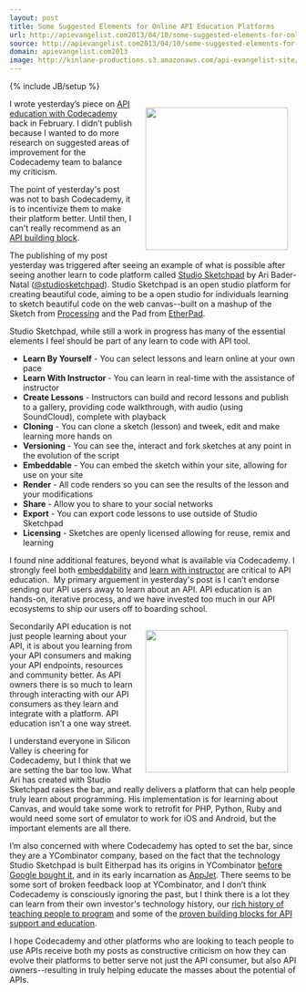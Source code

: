 ```yaml
---
layout: post
title: Some Suggested Elements for Online API Education Platforms
url: http://apievangelist.com2013/04/10/some-suggested-elements-for-online-api-education-platforms/
source: http://apievangelist.com2013/04/10/some-suggested-elements-for-online-api-education-platforms/
domain: apievangelist.com2013
image: http://kinlane-productions.s3.amazonaws.com/api-evangelist-site/blog/studeio-sketchpad-logo.png
---
```

{% include JB/setup %}
<p><a title="Studio Sketchpad" href="http://studio.sketchpad.cc/" target="_blank"><img style="padding: 15px;" src="https://s3.amazonaws.com/kinlane-productions/api-evangelist/studio-sketchpad/studeio-sketchpad-logo.png" alt="" width="250" align="right" /></a></p>
<p>I wrote yesterday&rsquo;s piece on <a href="/2013/04/09/api-education-with-codecademy/">API education with Codecademy</a> back in February.  I didn&rsquo;t publish because I wanted to do more research on suggested areas of improvement for the Codecademy team to balance my criticism.</p>
<p>The point of yesterday's post was not to bash Codecademy, it is to incentivize them to make their platform better.  Until then, I can't really recommend as an <a title="API Building Block" href="/buildingblocks/">API building block</a>.</p>
<p>The publishing of my post yesterday was triggered after seeing an example of what is possible after seeing another learn to code platform called <a title="Studio Sketchpad" href="http://studio.sketchpad.cc/" target="_blank">Studio Sketchpad</a> by Ari Bader-Natal (<a href="https://twitter.com/studiosketchpad">@studiosketchpad</a>).  Studio Sketchpad is an open studio platform for creating beautiful code, aiming to be a open studio for individuals learning to sketch beautiful code on the web canvas--built on a mashup of the Sketch from <a title="Processing" href="http://processingjs.org/">Processing</a> and the Pad from <a href="http://etherpad.com/">EtherPad</a>.</p>
<p>Studio Sketchpad, while still a work in progress has many of the essential elements I feel should be part of any learn to code with API tool.</p>
<ul class="mainlist">
<li><strong>Learn By Yourself</strong> - You can select lessons and learn online at your own pace</li>
<li><strong>Learn With Instructor </strong>- You can learn in real-time with the assistance of instructor</li>
<li><strong>Create Lessons</strong> - Instructors can build and record lessons and publish to a gallery, providing code walkthrough, with audio (using SoundCloud), complete with playback</li>
<li><strong>Cloning</strong> - You can clone a sketch (lesson) and tweek, edit and make learning more hands on</li>
<li><strong>Versioning</strong> - You can see the, interact and fork sketches at any point in the evolution of the script</li>
<li><strong>Embeddable</strong> - You can embed the sketch within your site, allowing for use on your site</li>
<li><strong>Render</strong> - All code renders so you can see the results of the lesson and your modifications</li>
<li><strong>Share</strong> - Allow you to share to your social networks</li>
<li><strong>Export</strong> - You can export code lessons to use outside of Studio Sketchpad</li>
<li><strong>Licensing</strong> - Sketches are openly licensed allowing for reuse, remix and learning</li>
</ul>
<p>I found nine additional features, beyond what is available via Codecademy.  I strongly feel both <span style="text-decoration: underline;">embeddability</span> and <span style="text-decoration: underline;">learn with instructor</span> are critical to API education. &nbsp;My primary arguement in yesterday's post is I can&rsquo;t endorse sending our API users away to learn about an API.  API education is an hands-on, iterative process, and we have invested too much in our API ecosystems to ship our users off to boarding school.</p>
<p><a title="Studio Sketchpad" href="http://studio.sketchpad.cc/" target="_blank"><img style="padding: 15px;" src="https://s3.amazonaws.com/kinlane-productions/api-evangelist/studio-sketchpad/studio-sketchpad-example.png" alt="" width="250" align="right" /></a></p>
<p>Secondarily API education is not just people learning about your API, it is about you learning from your API consumers and making your API endpoints, resources and community better.  As API owners there is so much to learn through interacting with our API consumers as they learn and integrate with a platform.  API education isn&rsquo;t a one way street.</p>
<p>I understand everyone in Silicon Valley is cheering for Codecademy, but I think that we are setting the bar too low.  What Ari has created with Studio Sketchpad raises the bar, and really delivers a platform that can help people truly learn about programming.  His implementation is for learning about Canvas, and would take some work to retrofit for PHP, Python, Ruby and would need some sort of emulator to work for iOS and Android, but the important elements are all there.</p>
<p>I&rsquo;m also concerned with where Codecademy has opted to set the bar, since they are a YCombinator company, based on the fact that the technology Studio Sketchpad is built Eitherpad has its origins in YCombinator <a href="https://news.ycombinator.com/item?id=977015">before Google bought it</a>, and in its early incarnation as <a href="https://en.wikipedia.org/wiki/AppJet">AppJet</a>.  There seems to be some sort of broken feedback loop at YCombinator, and I don&rsquo;t think Codecademy is consciously ignoring the past, but I think there is a lot they can learn from their own investor's technology history, our <a href="http://guide.hackeducation.com/techies.php">rich history of teaching people to program</a> and some of the <a href="http://apievangelist.com/buildingblocks/">proven building blocks for API support and education</a>.</p>
<p>I hope Codecademy and other platforms who are looking to teach people to use APIs receive both my posts as constructive criticism on how they can evolve their platforms to better serve not just the API consumer, but also API owners--resulting in truly helping educate the masses about the potential of APIs.</p>
